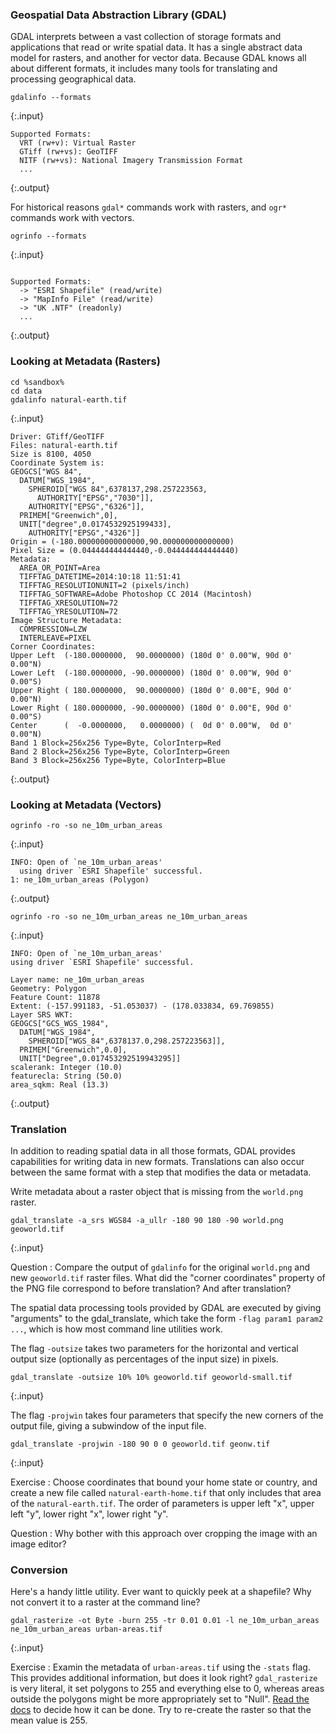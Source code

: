 ---
---

### Geospatial Data Abstraction Library (GDAL)

GDAL interprets between a vast collection of storage formats and applications that read or write spatial data. It has a single abstract data model for rasters, and another for vector data. Because GDAL knows all about different formats, it includes many tools for translating and processing geographical data.

~~~
gdalinfo --formats
~~~
{:.input}
~~~
Supported Formats:
  VRT (rw+v): Virtual Raster
  GTiff (rw+vs): GeoTIFF
  NITF (rw+vs): National Imagery Transmission Format
  ...
~~~
{:.output}

<!--split-->

For historical reasons `gdal*` commands work with rasters, and `ogr*` commands work with vectors.

~~~
ogrinfo --formats
~~~
{:.input}
~~~

Supported Formats:
  -> "ESRI Shapefile" (read/write)
  -> "MapInfo File" (read/write)
  -> "UK .NTF" (readonly)
  ...
~~~
{:.output}

<!--split-->

### Looking at Metadata (Rasters)

~~~
cd %sandbox%
cd data
gdalinfo natural-earth.tif
~~~
{:.input}

[//]: # " http://www.naturalearthdata.com/downloads/10m-natural-earth-1/10m-natural-earth/ "
[//]: # " processed with: "
[//]: # " gdal_translate -outsize 50% 50% -co 'COMPRESS=LZW' -co 'TILED=YES' NE1_LR_LC.tif natural-earth.tif "

~~~
Driver: GTiff/GeoTIFF
Files: natural-earth.tif
Size is 8100, 4050
Coordinate System is:
GEOGCS["WGS 84",
  DATUM["WGS_1984",
    SPHEROID["WGS 84",6378137,298.257223563,
      AUTHORITY["EPSG","7030"]],
    AUTHORITY["EPSG","6326"]],
  PRIMEM["Greenwich",0],
  UNIT["degree",0.0174532925199433],
    AUTHORITY["EPSG","4326"]]
Origin = (-180.000000000000000,90.000000000000000)
Pixel Size = (0.044444444444440,-0.044444444444440)
Metadata:
  AREA_OR_POINT=Area
  TIFFTAG_DATETIME=2014:10:18 11:51:41
  TIFFTAG_RESOLUTIONUNIT=2 (pixels/inch)
  TIFFTAG_SOFTWARE=Adobe Photoshop CC 2014 (Macintosh)
  TIFFTAG_XRESOLUTION=72
  TIFFTAG_YRESOLUTION=72
Image Structure Metadata:
  COMPRESSION=LZW
  INTERLEAVE=PIXEL
Corner Coordinates:
Upper Left  (-180.0000000,  90.0000000) (180d 0' 0.00"W, 90d 0' 0.00"N)
Lower Left  (-180.0000000, -90.0000000) (180d 0' 0.00"W, 90d 0' 0.00"S)
Upper Right ( 180.0000000,  90.0000000) (180d 0' 0.00"E, 90d 0' 0.00"N)
Lower Right ( 180.0000000, -90.0000000) (180d 0' 0.00"E, 90d 0' 0.00"S)
Center      (  -0.0000000,   0.0000000) (  0d 0' 0.00"W,  0d 0' 0.00"N)
Band 1 Block=256x256 Type=Byte, ColorInterp=Red
Band 2 Block=256x256 Type=Byte, ColorInterp=Green
Band 3 Block=256x256 Type=Byte, ColorInterp=Blue															
~~~
{:.output}

<!--split-->

### Looking at Metadata (Vectors)

~~~
ogrinfo -ro -so ne_10m_urban_areas
~~~
{:.input}

~~~
INFO: Open of `ne_10m_urban_areas'
  using driver `ESRI Shapefile' successful.
1: ne_10m_urban_areas (Polygon)
~~~
{:.output}

~~~
ogrinfo -ro -so ne_10m_urban_areas ne_10m_urban_areas
~~~
{:.input}

~~~
INFO: Open of `ne_10m_urban_areas'
using driver `ESRI Shapefile' successful.
	  
Layer name: ne_10m_urban_areas
Geometry: Polygon
Feature Count: 11878
Extent: (-157.991183, -51.053037) - (178.033834, 69.769855)
Layer SRS WKT:
GEOGCS["GCS_WGS_1984",
  DATUM["WGS_1984",
    SPHEROID["WGS_84",6378137.0,298.257223563]],
  PRIMEM["Greenwich",0.0],
  UNIT["Degree",0.017453292519943295]]
scalerank: Integer (10.0)
featurecla: String (50.0)
area_sqkm: Real (13.3)
~~~
{:.output}

<!--split-->

### Translation

In addition to reading spatial data in all those formats, GDAL provides capabilities for writing data in new formats.
Translations can also occur between the same format with a step that modifies the data or metadata.

Write metadata about a raster object that is missing from the `world.png` raster.

~~~
gdal_translate -a_srs WGS84 -a_ullr -180 90 180 -90 world.png geoworld.tif
~~~
{:.input}

Question
: Compare the output of `gdalinfo` for the original `world.png` and new `geoworld.tif` raster files. What did the "corner coordinates" property of the PNG file correspond to before translation? And after translation?

<!--split-->

The spatial data processing tools provided by GDAL are executed by giving "arguments" to the gdal_translate, which take the form `-flag param1 param2 ...`, which is how most command line utilities work.

The flag `-outsize` takes two parameters for the horizontal and vertical output size (optionally as percentages of the input size) in pixels.

~~~
gdal_translate -outsize 10% 10% geoworld.tif geoworld-small.tif
~~~
{:.input}

<!--split-->

The flag `-projwin` takes four parameters that specify the new corners of the output file, giving a subwindow of the input file.

~~~
gdal_translate -projwin -180 90 0 0 geoworld.tif geonw.tif
~~~
{:.input}

Exercise
: Choose coordinates that bound your home state or country, and create a new file called `natural-earth-home.tif` that only includes that area of the `natural-earth.tif`. The order of parameters is upper left "x", upper left "y", lower right "x", lower right "y".

Question
: Why bother with this approach over cropping the image with an image editor?

<!--split-->

### Conversion

Here's a handy little utility. Ever want to quickly peek at a shapefile? Why not convert it to a raster at the command line?

~~~
gdal_rasterize -ot Byte -burn 255 -tr 0.01 0.01 -l ne_10m_urban_areas ne_10m_urban_areas urban-areas.tif
~~~
{:.input}

Exercise
: Examin the metadata of `urban-areas.tif` using the `-stats` flag. This provides additional information, but does it look right? `gdal_rasterize` is very literal, it set polygons to 255 and everything else to 0, whereas areas outside the polygons might be more appropriately set to "Null". [Read the docs](http://www.gdal.org/gdalinfo.html) to decide how it can be done. Try to re-create the raster so that the mean value is 255.
